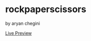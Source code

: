 # rockpaperscissors

by aryan chegini

[Live Preview](https://aryanchegini.github.io/rockpaperscissors/)

